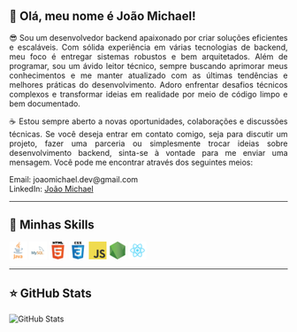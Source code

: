 ## 💜 Olá, meu nome é João Michael!

<p align="justify">
😎 Sou um desenvolvedor backend apaixonado por criar soluções eficientes e escaláveis. Com sólida experiência em várias tecnologias de backend, meu foco é entregar sistemas robustos e bem arquitetados. Além de programar, sou um ávido leitor técnico, sempre buscando aprimorar meus conhecimentos e me manter atualizado com as últimas tendências e melhores práticas do desenvolvimento. Adoro enfrentar desafios técnicos complexos e transformar ideias em realidade por meio de código limpo e bem documentado.
</p>

<p align="justify">
☕ Estou sempre aberto a novas oportunidades, colaborações e discussões técnicas. Se você deseja entrar em contato comigo, seja para discutir um projeto, fazer uma parceria ou simplesmente trocar ideias sobre desenvolvimento backend, sinta-se à vontade para me enviar uma mensagem. Você pode me encontrar através dos seguintes meios:
</p>
Email: joaomichael.dev@gmail.com
<br>
LinkedIn: <a href="https://www.linkedin.com/in/jo%C3%A3o-michael-lima-da-silva-6263b1226/">João Michael</a>

---

## 🚀 Minhas Skills

<code><img height="32" src="https://raw.githubusercontent.com/github/explore/80688e429a7d4ef2fca1e82350fe8e3517d3494d/topics/java/java.png" alt="Java"/></code>
<code><img height="32" src="https://raw.githubusercontent.com/github/explore/80688e429a7d4ef2fca1e82350fe8e3517d3494d/topics/mysql/mysql.png" alt="MySQL"/></code>
<code><img height="32" src="https://raw.githubusercontent.com/github/explore/80688e429a7d4ef2fca1e82350fe8e3517d3494d/topics/html/html.png" alt="HTML5"/></code>
<code><img height="32" src="https://raw.githubusercontent.com/github/explore/80688e429a7d4ef2fca1e82350fe8e3517d3494d/topics/css/css.png" alt="CSS"/></code>
<code><img height="32" src="https://raw.githubusercontent.com/github/explore/80688e429a7d4ef2fca1e82350fe8e3517d3494d/topics/javascript/javascript.png" alt="Javascript"/></code>
<code><img height="32" src="https://raw.githubusercontent.com/github/explore/80688e429a7d4ef2fca1e82350fe8e3517d3494d/topics/nodejs/nodejs.png" alt="Nodejs"/></code>
<code><img height="32" src="https://raw.githubusercontent.com/github/explore/80688e429a7d4ef2fca1e82350fe8e3517d3494d/topics/react/react.png" alt="React"/></code>


---

## ⭐ GitHub Stats

![GitHub Stats](https://github-readme-stats.vercel.app/api?username=joaomichael-dev&show_icons=true)
